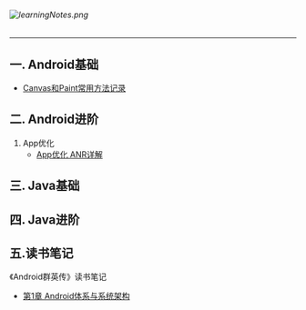 ###### ![learningNotes.png](https://upload-images.jianshu.io/upload_images/5231076-293abe105875badf.png?imageMogr2/auto-orient/strip%7CimageView2/2/w/1240)

---

## 一. Android基础

- [Canvas和Paint常用方法记录](https://github.com/Sunny8519/LearningNotes/blob/master/Part1/Android/%E8%87%AA%E5%AE%9A%E4%B9%89View/Canvas%E5%92%8CPaint%E7%9B%B8%E5%85%B3%E6%96%B9%E6%B3%95%E4%BD%BF%E7%94%A8%E8%AE%B0%E5%BD%95.md)



## 二. Android进阶

1. App优化
   - [App优化 ANR详解](https://github.com/Sunny8519/LearningNotes/blob/master/Android/App%E4%BC%98%E5%8C%96/App%E4%BC%98%E5%8C%96%20ANR%E8%AF%A6%E8%A7%A3.md)

## 三. Java基础



## 四. Java进阶



## 五.读书笔记

《Android群英传》读书笔记

- [第1章 Android体系与系统架构](https://github.com/Sunny8519/LearningNotes/blob/master/ReadingNotes/%E7%AC%AC1%E7%AB%A0%20Android%E4%BD%93%E7%B3%BB%E4%B8%8E%E7%B3%BB%E7%BB%9F%E6%9E%B6%E6%9E%84.md)

